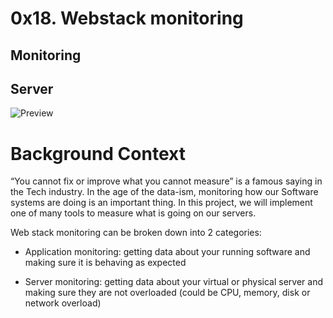 # 0x18. Webstack monitoring

## Monitoring 
## Server

![Preview](https://s3.amazonaws.com/intranet-projects-files/holbertonschool-sysadmin_devops/281/hb3pAsO.png)


# Background Context
“You cannot fix or improve what you cannot measure” is a famous saying in the Tech industry. In the age of the data-ism, monitoring how our Software systems are doing is an important thing. In this project, we will implement one of many tools to measure what is going on our servers.

Web stack monitoring can be broken down into 2 categories:

* Application monitoring: getting data about your running software and making sure it is behaving as expected

* Server monitoring: getting data about your virtual or physical server and making sure they are not overloaded (could be CPU, memory, disk or network overload)

